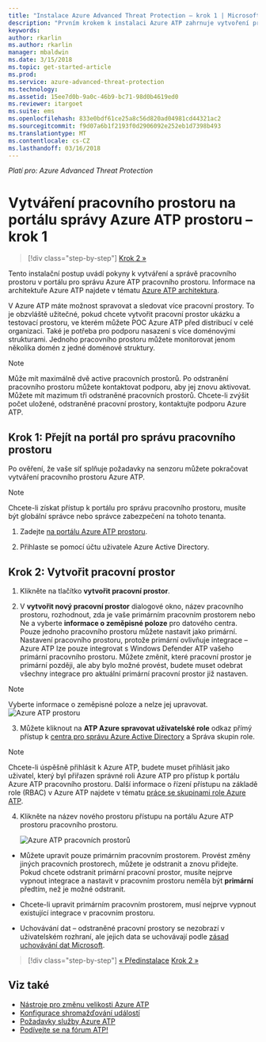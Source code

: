 ```yaml
---
title: "Instalace Azure Advanced Threat Protection – krok 1 | Microsoft Docs"
description: "Prvním krokem k instalaci Azure ATP zahrnuje vytvoření pracovního prostoru pro vaše nasazení Azure ATP."
keywords: 
author: rkarlin
ms.author: rkarlin
manager: mbaldwin
ms.date: 3/15/2018
ms.topic: get-started-article
ms.prod: 
ms.service: azure-advanced-threat-protection
ms.technology: 
ms.assetid: 15ee7d0b-9a0c-46b9-bc71-98d0b4619ed0
ms.reviewer: itargoet
ms.suite: ems
ms.openlocfilehash: 833e0bdf61ce25a8c56d820ad04981cd44321ac2
ms.sourcegitcommit: f9d07a6b1f2193f0d2906092e252eb1d7398b493
ms.translationtype: MT
ms.contentlocale: cs-CZ
ms.lasthandoff: 03/16/2018
---
```

*Platí pro: Azure Advanced Threat Protection*


# <a name="creating-a-workspace-in-the-azure-atp-workspace-management-portal---step-1"></a>Vytváření pracovního prostoru na portálu správy Azure ATP prostoru – krok 1

>[!div class="step-by-step"]
[Krok 2 »](install-atp-step2.md)

Tento instalační postup uvádí pokyny k vytváření a správě pracovního prostoru v portálu pro správu Azure ATP pracovního prostoru. Informace na architektuře Azure ATP najdete v tématu [Azure ATP architektura](atp-architecture.md).

V Azure ATP máte možnost spravovat a sledovat více pracovní prostory. To je obzvláště užitečné, pokud chcete vytvořit pracovní prostor ukázku a testovací prostoru, ve kterém můžete POC Azure ATP před distribucí v celé organizaci. Také je potřeba pro podporu nasazení s více doménovými strukturami. Jednoho pracovního prostoru můžete monitorovat jenom několika domén z jedné doménové struktury. 

> [!NOTE]
> Může mít maximálně dvě active pracovních prostorů. Po odstranění pracovního prostoru můžete kontaktovat podporu, aby jej znovu aktivovat. Můžete mít mazimum tři odstraněné pracovních prostorů. Chcete-li zvýšit počet uložené, odstraněné pracovní prostory, kontaktujte podporu Azure ATP.

## <a name="step-1-enter-the-workspace-management-portal"></a>Krok 1: Přejít na portál pro správu pracovního prostoru

Po ověření, že vaše síť splňuje požadavky na senzoru můžete pokračovat vytváření pracovního prostoru Azure ATP.

> [!NOTE]
>Chcete-li získat přístup k portálu pro správu pracovního prostoru, musíte být globální správce nebo správce zabezpečení na tohoto tenanta.


1.  Zadejte [na portálu Azure ATP prostoru](https://portal.atp.azure.com).

2.  Přihlaste se pomocí účtu uživatele Azure Active Directory.

## <a name="step-2-create-a-workspace"></a>Krok 2: Vytvořit pracovní prostor

1. Klikněte na tlačítko **vytvořit pracovní prostor**.

2. V **vytvořit nový pracovní prostor** dialogové okno, název pracovního prostoru, rozhodnout, zda je vaše primárním pracovním prostorem nebo Ne a vyberte **informace o zeměpisné poloze** pro datového centra. Pouze jednoho pracovního prostoru můžete nastavit jako primární. Nastavení pracovního prostoru, protože primární ovlivňuje integrace – Azure ATP lze pouze integrovat s Windows Defender ATP vašeho primární pracovního prostoru. Můžete změnit, které pracovní prostor je primární později, ale aby bylo možné provést, budete muset odebrat všechny integrace pro aktuální primární pracovní prostor již nastaven.
 > [!NOTE]
 > Vyberte informace o zeměpisné poloze a nelze jej upravovat.
    ![Azure ATP prostoru](media/create-workspace.png)

3. Můžete kliknout na **ATP Azure spravovat uživatelské role** odkaz přímý přístup k [centra pro správu Azure Active Directory](https://docs.microsoft.com/azure/active-directory/active-directory-assign-admin-roles-azure-portal) a Správa skupin role.

 > [!NOTE]
 > Chcete-li úspěšně přihlásit k Azure ATP, budete muset přihlásit jako uživatel, který byl přiřazen správné roli Azure ATP pro přístup k portálu Azure ATP pracovního prostoru. Další informace o řízení přístupu na základě role (RBAC) v Azure ATP najdete v tématu [práce se skupinami role Azure ATP](atp-role-groups.md).

4. Klikněte na název nového prostoru přístupu na portálu Azure ATP prostoru pracovního prostoru.

    ![Azure ATP pracovních prostorů](media/atp-workspaces.png)

- Můžete upravit pouze primárním pracovním prostorem. Provést změny jiných pracovních prostorech, můžete je odstranit a znovu přidejte. Pokud chcete odstranit primární pracovní prostor, musíte nejprve vypnout integrace a nastavit v pracovním prostoru neměla být **primární** předtím, než je možné odstranit.
- Chcete-li upravit primárním pracovním prostorem, musí nejprve vypnout existující integrace v pracovním prostoru.

- Uchovávání dat – odstraněné pracovní prostory se nezobrazí v uživatelském rozhraní, ale jejich data se uchovávají podle [zásad uchovávání dat Microsoft](https://www.microsoft.com/trustcenter/privacy/you-own-your-data).


>[!div class="step-by-step"]
[« Předinstalace](configure-port-mirroring.md)
[Krok 2 »](install-atp-step2.md)


## <a name="see-also"></a>Viz také
- [Nástroje pro změnu velikosti Azure ATP](http://aka.ms/aatpsizingtool)
- [Konfigurace shromažďování událostí](configure-event-collection.md)
- [Požadavky služby Azure ATP](atp-prerequisites.md)
- [Podívejte se na fórum ATP!](https://aka.ms/azureatpcommunity)
